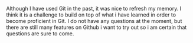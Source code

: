 Although I have used Git in the past, it was nice to refresh my memory.
I think it is a challenge to build on top of what i have learned in order to become proficient in Git.
I do not have any questions at the moment, but there are still many features on Github
	i want to try out so i am certain that questions are sure to come.